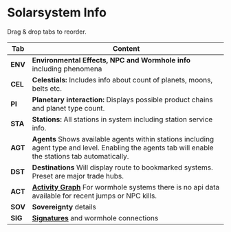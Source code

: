 # Solarsystem Info

Drag & drop tabs to reorder.

| Tab | Content |
|--|--|
| **ENV**| **Environmental Effects, NPC and Wormhole info** including phenomena |
| **CEL**| **Celestials:** Includes info about count of planets, moons, belts etc.|
| **PI** | **Planetary interaction:** Displays possible product chains and planet type count. |
| **STA**| **Stations:** All stations in system including station service info.|
| **AGT**| **Agents** Shows available agents within stations including agent type and level. Enabling the agents tab will enable the stations tab automatically.|
| **DST**| **Destinations** Will display route to bookmarked systems. Preset are major trade hubs. |
| **ACT**| **[Activity Graph](https://eveeye.readthedocs.io/en/latest/ui/ssi/act)** For wormhole systems there is no api data available for recent jumps or NPC kills.|
| **SOV**| **Sovereignty** details |
| **SIG**| **[Signatures](https://eveeye.readthedocs.io/en/latest/sharing/signatures/)** and wormhole connections |

<!--stackedit_data:
eyJoaXN0b3J5IjpbMTEzNDkxMTAzMCwtNDMwNDk4NzAxLDE0MT
MyNTI2MDEsLTEzOTE4NDQzOTIsLTc1Mjc3MDA1OCwtNDk3MDgw
OTExXX0=
-->